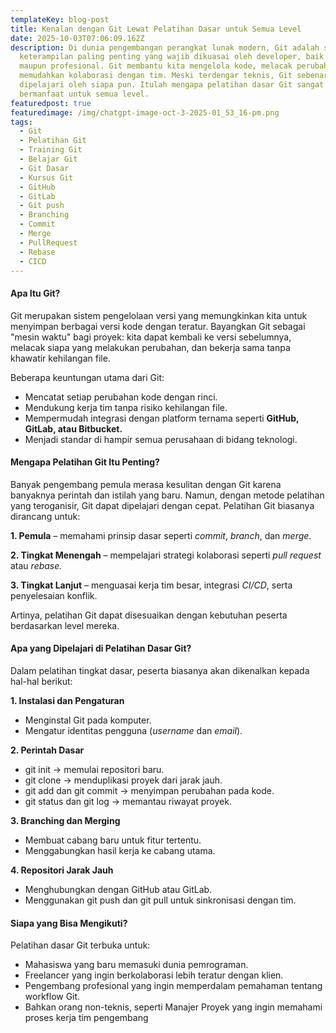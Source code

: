 ```yaml
---
templateKey: blog-post
title: Kenalan dengan Git Lewat Pelatihan Dasar untuk Semua Level
date: 2025-10-03T07:06:09.162Z
description: Di dunia pengembangan perangkat lunak modern, Git adalah salah satu
  keterampilan paling penting yang wajib dikuasai oleh developer, baik pemula
  maupun profesional. Git membantu kita mengelola kode, melacak perubahan, serta
  memudahkan kolaborasi dengan tim. Meski terdengar teknis, Git sebenarnya bisa
  dipelajari oleh siapa pun. Itulah mengapa pelatihan dasar Git sangat
  bermanfaat untuk semua level.
featuredpost: true
featuredimage: /img/chatgpt-image-oct-3-2025-01_53_16-pm.png
tags:
  - Git
  - Pelatihan Git
  - Training Git
  - Belajar Git
  - Git Dasar
  - Kursus Git
  - GitHub
  - GitLab
  - Git push
  - Branching
  - Commit
  - Merge
  - PullRequest
  - Rebase
  - CICD
---
```

#### Apa Itu Git?

Git merupakan sistem pengelolaan versi yang memungkinkan kita untuk menyimpan berbagai versi kode dengan teratur. Bayangkan Git sebagai "mesin waktu" bagi proyek: kita dapat kembali ke versi sebelumnya, melacak siapa yang melakukan perubahan, dan bekerja sama tanpa khawatir kehilangan file.

Beberapa keuntungan utama dari Git:

* Mencatat setiap perubahan kode dengan rinci.
* Mendukung kerja tim tanpa risiko kehilangan file.
* Mempermudah integrasi dengan platform ternama seperti **GitHub, GitLab, atau Bitbucket.**
* Menjadi standar di hampir semua perusahaan di bidang teknologi.

#### Mengapa Pelatihan Git Itu Penting?

Banyak pengembang pemula merasa kesulitan dengan Git karena banyaknya perintah dan istilah yang baru. Namun, dengan metode pelatihan yang teroganisir, Git dapat dipelajari dengan cepat. Pelatihan Git biasanya dirancang untuk:

**1. Pemula** – memahami prinsip dasar seperti *commit*, *branch*, dan *merge*.

**2. Tingkat Menengah** – mempelajari strategi kolaborasi seperti *pull request* atau *rebase.*

**3. Tingkat Lanjut** – menguasai kerja tim besar, integrasi *CI/CD*, serta penyelesaian konflik.

Artinya, pelatihan Git dapat disesuaikan dengan kebutuhan peserta berdasarkan level mereka.

#### Apa yang Dipelajari di Pelatihan Dasar Git?

Dalam pelatihan tingkat dasar, peserta biasanya akan dikenalkan kepada hal-hal berikut:

**1. Instalasi dan Pengaturan**

* Menginstal Git pada komputer.
* Mengatur identitas pengguna (*username* dan *email*).

**2. Perintah Dasar**

* git init → memulai repositori baru.
* git clone → menduplikasi proyek dari jarak jauh.
* git add dan git commit → menyimpan perubahan pada kode.
* git status dan git log → memantau riwayat proyek.

**3. Branching dan Merging**

* Membuat cabang baru untuk fitur tertentu.
* Menggabungkan hasil kerja ke cabang utama.

**4. Repositori Jarak Jauh**

* Menghubungkan dengan GitHub atau GitLab.
* Menggunakan git push dan git pull untuk sinkronisasi dengan tim.

#### Siapa yang Bisa Mengikuti?

Pelatihan dasar Git terbuka untuk:

* Mahasiswa yang baru memasuki dunia pemrograman.
* Freelancer yang ingin berkolaborasi lebih teratur dengan klien.
* Pengembang profesional yang ingin memperdalam pemahaman tentang workflow Git.
* Bahkan orang non-teknis, seperti Manajer Proyek yang ingin memahami proses kerja tim pengembang